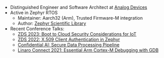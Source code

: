 - Distinguished Engineer and Software Architect at [Analog Devices](https://www.analog.com)
- Active in Zephyr RTOS
  - Maintainer: Aarch32 (Arm), Trusted Firmware-M integration
  - Author: [Zephyr Scientific Library](https://github.com/zephyrproject-rtos/zscilib)
- Recent Conference Talks:
  - [ZDS 2023: Boot to Cloud Security Considerations for IoT](https://www.youtube.com/watch?v=5KaekcHtBQc)
  - [ZDS 2022: X.509 Client Authentication in Zephyr](https://www.youtube.com/watch?v=8-PU9_ONSrY)
  - [Confidential AI: Secure Data Processing Pipeline](https://resources.linaro.org/en/resource/kPgbJxx8LQcLaiPTWcSxyF)
  - [Linaro Connect 2021: Essential Arm Cortex-M Debugging with GDB](https://resources.linaro.org/en/resource/MQ3H8gjNg4F6nMB8aZVt72)
